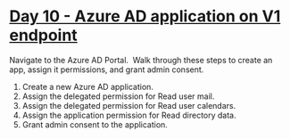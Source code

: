 # [Day 10 - Azure AD application on V1 endpoint](https://developer.microsoft.com/en-us/graph/blogs/30daysmsgraph-day-10-azure-ad-applications-on-v1-endpoint)

Navigate to the Azure AD Portal.  Walk through these steps to create an app, assign it permissions, and grant admin consent.

1. Create a new Azure AD application.
1. Assign the delegated permission for Read user mail.
1. Assign the delegated permission for Read user calendars.
1. Assign the application permission for Read directory data.
1. Grant admin consent to the application.